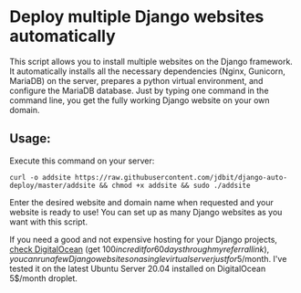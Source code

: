 # Deploy multiple Django websites automatically

This script allows you to install multiple websites on the Django framework. It automatically installs all the necessary dependencies (Nginx, Gunicorn, MariaDB) on the server, prepares a python virtual environment, and configure the MariaDB database. Just by typing one command in the command line, you get the fully working Django website on your own domain.

## Usage:

Execute this command on your server:

```curl -o addsite https://raw.githubusercontent.com/jdbit/django-auto-deploy/master/addsite && chmod +x addsite && sudo ./addsite```

Enter the desired website and domain name when requested and your website is ready to use!
You can set up as many Django websites as you want with this script. 

If you need a good and not expensive hosting for your Django projects, [check DigitalOcean](https://m.do.co/c/008d3315ed7b) (get $100 in credit for 60 days through my referral link), you can run a few Django websites on a single virtual server just for 5$/month. I've tested it on the latest Ubuntu Server 20.04 installed on DigitalOcean 5$/month droplet.
